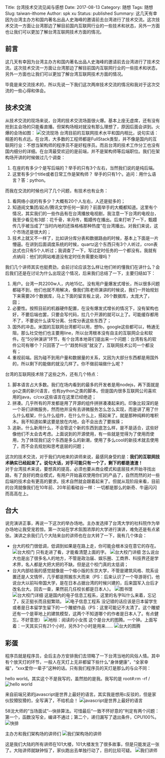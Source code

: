 Title: 台湾技术交流见闻与感想
Date: 2017-08-13
Category: 随想
Tags: 随想
Slug: taiwan-ithome
Author: spk xu
Status: published
Summary: 这几天有幸因为台湾主办方和国内著名出品人史海峰的邀请前去台湾进行了技术交流。这次技术交流一方面让台湾那边了解目前国内互联网行业的一些技术和状态，另外一方面也让我们可以更加了解台湾互联网技术方面的情况。  

## 前言

这几天有幸因为台湾主办方和国内著名出品人史海峰的邀请前去台湾进行了技术交流。这次技术交流一方面让台湾那边了解目前国内互联网行业的一些技术和状态，另外一方面也让我们可以更加了解台湾互联网技术方面的情况。  

毕竟是来交流技术的，所以先说一下我们这次两岸技术交流的情况和我对于这次交流的一些心得和体会。  

## 技术交流

从技术交流的现场来说，台湾的技术交流场面很火爆。基本上座无虚席，还有没有抢到主会场的只能看直播。但架构场相对就没有那么理想了，原因后面会讲到。火爆的会场如图：
![交流现场](7.jpeg)
台湾目前的互联网技术水平和国内相比，说句实话：相差的有点远。在台湾，大多数的工程师都是FullStack类型，并不像是国内的互联网行业：不想当架构师的程序员不是好程序员。而且台湾的技术工作分工也没有国内细分的详细。在台湾最受欢迎的是前端，并不是架构师等后端职位。我们在架构场开讲的时候做过几个调查：
1. 在座的有多少个是写后端的？举手的只有3个左右，当然我们说的是纯后端。  
2. 这里有多少个title或者日常工作是架构师？ 举手的只有1个。追问：用什么语言？答：python。  

而我在交流的时候也问了几个问题，有技术也有业务：
1. 看网络小说的有多少？大概有20个人左右，人还是挺多的；  
2. 知道阅文集团/起点/腾讯文学任何一家的？前面举手的大概都知道。这里有个情况，其实我们的一些作品有在台湾播放电视剧，我注意一下台湾的电视台，我至少看见有3部：花千骨，芈月传，甄嬛传在播出。后来打听了一下，甄嬛传几乎被当成了“当时内地的还珠格格那种热度”在台湾播出。对我们来说，这个市场还是很大的；  
3. 技术上就又不一样了，比如讲分库分表和数据路由的时候，基本上下面是一片懵逼。在讲到后面调度系统的时候，quartz这个东西只有3个人听过，cron表达式也只有5个人听过；我调查了一下，写过定时任务的一个都没有。我就有点纳闷：他们的网站难道没有定时任务需要处理吗？  

我们几个讲师其实也挺费劲，会前讨论应该怎么样让他们听的懂我们在讲什么？会后我们还是在讨论为什么出现这个情况，后来我们总结了一下，主要归结如下：  
1. 用户。台湾一共2200w人，内地15亿。没有用户量爆发式增长，所以很多问题都碰不到，他们也就不用解决，像我们陈老师演讲的时候说，我们一开始规划下来需要26个数据库，马上下面的留言板上说，26个数据库，太庞大了，囧；  
2. 必要性。按照目前的机器硬件配置，在没有爆发式增长的情况下，没有架构也好，不要后端也罢，只要会写代码，拉几个开源的就可以上了。可能缓存都用不了，不要说什么读写分离、分库分表这些东西了；  
3. 国外的冲击。米国的互联网台湾都可以用，想fb，google这些都可以，畅通无阻，那么社交他们也主要用line，所以台湾根本没有自主的互联网企业和软件。在“5分钟演讲”环节，有个台湾本地哥们提出来一个问题：台湾有名的软件公司有哪个？只回答了一个“趋势科技”就没了，互联网技术公司一个都没有；  
4. 重视前端。因为碰不到用户量和数据量的关系，又因为大部分东西都是用国外的，所以剩下的能做的就没几样了。你不做前端做什么呢？

台湾的互联网技术除了这些之外，还有几个特点：  
1. 脚本语言占大多数。我们在场内看到的最多的开发者是用nodejs，再下面就是go之类的新兴语言，也有python之类的脚本。但是国内很多互联网公司喜欢用的java，c/cxx这些语言在这里已经绝迹；  
2. 拼凑。几乎所有的开发都是用了开源的组件拼拼凑凑起来的。印象比较深的是一个哥们讲微服务，然而他并没有去讲微服务怎么怎么实现，而是讲了用了什么什么框架，什么什么组件，在什么什么上，搭起来了。就是那种纯粹的堆积木。我不知道如果这要是放在内地，会不会出去了要挨揍；    
3. 追新。什么新用什么，不会管这个新的东西到底怎么样，是不是适合，这些好像他们不太会去考虑。上面说到的开源使用，有一些就是觉得为了使用而使用，为了体现我们这个东西是多么的新潮，使用了多么cool的新技术就去使用了，而不会去规划和思考底层的问题；  

这次的技术交流，对于我们内地来的讲师来说，最感同身受的是：**我们的互联网技术确实已经起来了。说句大话，对手可能只有一个了，剩下的都是渣渣！**  
对于台湾技术来说，要想真的提高，必须也要从商业模式和底层技术开始寻找出路，有了良好的商业模式，有用户开始喜欢使用你们的产品了，自然而然的对一些后端的技术会有更高的要求。技术自然就会跟着起来了。但就从现阶段来看，目前的台湾就像我们在10年前、20年前看硅谷一样：一切都是那么的新奇、牛逼闪闪而高高在上。  

## 台大

说完演讲正事，再说一下这次的举办场地。主办发选择了台湾大学的社科院作为举办场地让我受宠若惊。第一次站在学术氛围浓厚的大学进行演讲，难免还是有点紧张。演讲之余我们几个大陆来台的讲师也在台大转了一下，我有几个体会：  
- 台大的校门很低调，低调到如果是在路上走，你可能会根本没在意它的存在。
![台大校门](2.jpeg)
只有走进了看，才能看清楚上面的字。
![台大校门详细](1.jpeg)
怎么说台大也是出了很多名人的地方，不管是政治届、娱乐圈、工商界、科技界还是学术界，名人都是大把大把的不缺。但是这个校门真的太低调；  
- 台大内部给我的感觉就像是一个缩小版的东京大学，不管是建筑风格、院系设置还是人文情怀，几乎都是照搬东大而来（PS：后来认识了一个导游哥们，他说台大以前叫帝国大学，是在日本占据台湾的时候兴建的，后来国军入台后才改名台大。回去一查，果然前几任校长都是日本人）。
![图书馆](3.jpeg)
![台大校门详细](4.jpeg)
这是国内的电子信息工程系，这里的名字叫什么来着，忘记了，反正挺长而且挺繁琐。
![电子信息工程系](5.jpeg)
没记错的话应该是日本留学生或者是日本留学生留下的一个雕塑作品（PS：这里可能记不太清了。这个雕塑还有一个是草地上的建筑模型，这两个不知道哪个的作者是日本人了。有点健忘，不好意思）
![地标：阅读的小女孩](6.jpeg)
这个是台大的图腾。一个钟。上面写着：一天其实只有21个小时，另外3个小时是用来......
![台大的图腾](8.jpeg)

## 彩蛋
程序员就是程序员，会后主办方安排我们去领略了一下台湾当地的风俗人情。其中有个放天灯的环节，一般人在天灯上无非都留下些什么“身体健康”，“全家幸福”，“xxx爱你一辈子”这种的话。只有我们程序员的天灯是那么的与众不同：  

hello world。其实这个不是我写的，虽然拍的是我。我写的是 root#:rm -rf /
![hello world](9.jpeg)

来自前端兄弟的javascript是世界上最好的语言。其实我是想用c反驳的，但是家伙狡猾狡猾的，全写满了，不给机会！
![javascript是世界上最好的语言](10.jpeg)

58沈大师的“当场面试”--快排算法。可惜最后“一致不怀好意的”判定有两个问题：第一个，函数没写全，编译不通过；第二个，递归漏写了退出条件，CPU100%。
![快排](11.jpeg)

主办方和我们架构场的讲师们
![我们架构场的讲师](12.jpeg)

这是我们大陆的所有讲师在101大楼，101大楼发生了很多故事，但是只能发这一张了。大陆讲师就缺钟恒了，家伙跑出去单独行动了，目的比较可疑。
![我们讲师](13.jpeg)




